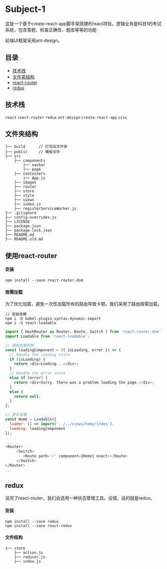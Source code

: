 # Subject-1

这是一个基于create-react-app脚手架搭建的react项目。逻辑业务是科目1的考试系统，包含答题、检查正确性、题库等等的功能

前端UI框架采用ant-design。

## 目录

* [技术栈](#technology)
* [文件夹结构](#structure)
* [react-router](#router)
* [redux](#redux)


<a name="technology"></a>

## 技术栈

`react` `react-router` `redux` `ant-design` `create-react-app` `scss`

<a name="structure"></a>

## 文件夹结构

```
├── build      // 打包后文件夹
├── public     // 模板文件
├── src
    ├── components
        ├── navbar
        ├── page
    ├── containers
        ├── App.js
    ├── images
    ├── router
    ├── store
    ├── style
    ├── views
    ├── index.js
    ├── registerServiceWorker.js 
├── .gitignore
├── config-overrides.js
├── LICENSE
├── package.json
├── package-lock.json
├── README.md
├── README.old.md
```

<a name="router"></a>

## 使用react-router

#### 安装

`npm install --save react-router-dom`

#### 按需加载

为了优化加载，避免一次性加载所有的路由导致卡顿。我们采用了路由按需加载。
```
// 安装依赖
npm i -D babel-plugin-syntax-dynamic-import
npm i -S react-loadable
```

```js
import { HashRouter as Router, Route, Switch } from 'react-router-dom';
import Loadable from 'react-loadable';

// 路由加载判断
const loadingComponent = ({ isLoading, error }) => {
  // Handle the loading state
  if (isLoading) {
    return <div>Loading...</div>;
  }
  // Handle the error state
  else if (error) {
    return <div>Sorry, there was a problem loading the page.</div>;
  }
  else {
    return null;
  }
};

// 异步加载
const Home = Loadable({
  loader: () => import('../../views/home/index'),
  loading: loadingComponent
});

...
<Router>
     <Switch>
        <Route path='/' component={Home} exact></Route>
     </Switch>
</Router>
...
```

<a name="redux"></a>

## redux

说完了react-router，我们会选用一种状态管理工具。没错，说的就是redux。

#### 安装

```
npm install --save redux
npm install --save react-redux
```

#### 文件结构

```
├── store
    ├── action.js
    ├── reducer.js
    ├── index.js
```




